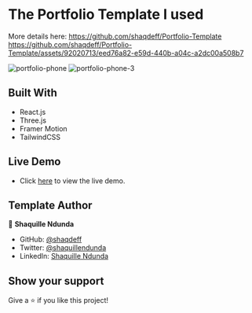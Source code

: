 # The Portfolio Template I used
More details here: https://github.com/shaqdeff/Portfolio-Template
https://github.com/shaqdeff/Portfolio-Template/assets/92020713/eed76a82-e59d-440b-a04c-a2dc00a508b7

![portfolio-phone](https://github.com/shaqdeff/Portfolio-Template/assets/92020713/e41ed31c-50e5-40d3-a74f-9c0eb053fe7f)
![portfolio-phone-3](https://github.com/shaqdeff/Portfolio-Template/assets/92020713/e8c23aa7-ac27-48fc-bf66-50ab00e3a64f)

## Built With

- React.js
- Three.js
- Framer Motion
- TailwindCSS

## Live Demo

- Click [here](https://personal-website-self-sigma.vercel.app) to view the live demo.


## Template Author

👤 **Shaquille Ndunda**

- GitHub: [@shaqdeff](https://github.com/shaqdeff)
- Twitter: [@shaquillendunda](https://twitter.com/shaquillendunda)
- LinkedIn: [Shaquille Ndunda](https://www.linkedin.com/in/shaquille-ndunda-b13a95107/)

## Show your support

Give a ⭐️ if you like this project!
